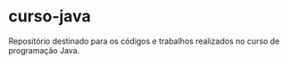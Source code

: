 # curso-java
Repositório destinado para os códigos e trabalhos realizados no curso de programação Java.

